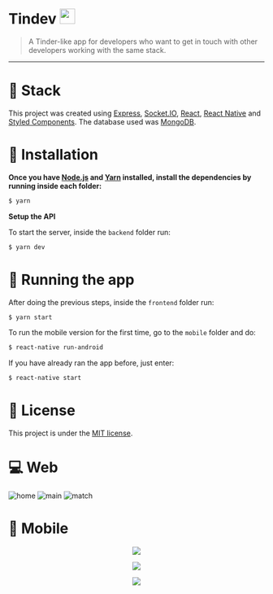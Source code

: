 # Tindev <img src="mobile/android/app/src/main/res/mipmap-mdpi/ic_launcher_round.png" height="30px"/>

> A Tinder-like app for developers who want to get in touch with other developers working with the same stack.

---

# :wrench: Stack

This project was created using [Express](https://expressjs.com/), [Socket.IO](https://socket.io/), [React](https://reactjs.org/), [React Native](https://reactnative.dev/) and [Styled Components](https://styled-components.com/). The database used was [MongoDB](https://www.mongodb.com/).

# :construction_worker: Installation

**Once you have [Node.js](https://nodejs.org/en/download/) and [Yarn](https://yarnpkg.com/) installed, install the dependencies by running inside each folder:**

```bash
$ yarn
```

**Setup the API**

To start the server, inside the ```backend``` folder run:

```bash
$ yarn dev
```

# :rocket: Running the app

After doing the previous steps, inside the ```frontend``` folder run:

```bash
$ yarn start
```

To run the mobile version for the first time, go to the ```mobile``` folder and do:

```bash
$ react-native run-android
```

If you have already ran the app before, just enter:

```bash
$ react-native start
```

# :memo: License

This project is under the [MIT license](https://github.com/v1eira/tindev/blob/master/LICENSE).

# :computer: Web

![home](examples/home-frontend.png)
![main](examples/main-frontend.png)
![match](examples/match-frontend.png)

# :iphone: Mobile

<p align="center">
    <img src="examples/home-mobile.png"/>
</p>

<p align="center">
    <img src="examples/main-mobile.png"/>
</p>

<p align="center">
    <img src="examples/match-mobile.png"/>
</p>
